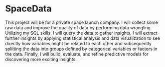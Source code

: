 # SpaceData

This project will be for a private space launch company.  I will collect some raw data and improve the quality of data by performing data wrangling.   Utilizing my SQL skills, I will query the data to gather insights. I will extract further insights by applying statistical analysis and data visualization to see directly how variables might be related to each other and subsequently splitting the data into groups defined by categorical variables or factors in the data.  Finally, I will build, evaluate, and refine predictive models for discovering more exciting insights.
